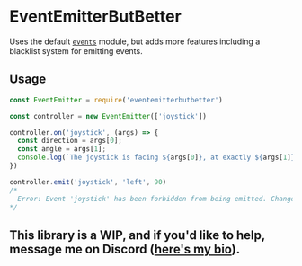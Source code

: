# EventEmitterButBetter
Uses the default [`events`](https://nodejs.org/dist/v11.13.0/docs/api/events.html) module, but adds more features including a blacklist system for emitting events.

## Usage
```js
const EventEmitter = require('eventemitterbutbetter')

const controller = new EventEmitter(['joystick'])

controller.on('joystick', (args) => {
  const direction = args[0];
  const angle = args[1];
  console.log(`The joystick is facing ${args[0]}, at exactly ${args[1]}.`)
})

controller.emit('joystick', 'left', 90)
/*
  Error: Event 'joystick' has been forbidden from being emitted. Change this by setting the forbidden parameter in the constructor.  
*/
```

## This library is a WIP, and if you'd like to help, message me on Discord ([here's my bio](https://dsc.bio/haroongames)).